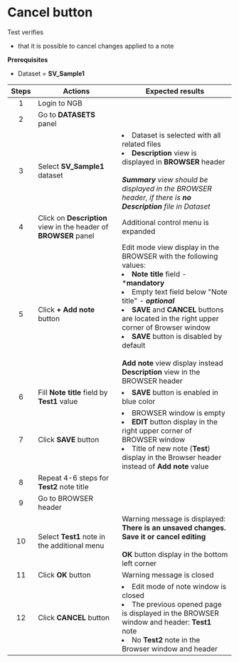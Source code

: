 # Cancel button

 Test verifies
-  that it is possible to cancel changes applied to a note 

**Prerequisites**

- Dataset = **SV_Sample1**

| Steps | Actions| Expected results|                                                                                                                                                                                                                                                                                                                                                                                                                                                                                
| :-----: | ---- | ---- |
|   1   | Login to NGB||
|   2   | Go to **DATASETS** panel||
|   3   | Select **SV_Sample1** dataset| <li> Dataset is selected with all related files <li>**Description** view is displayed in **BROWSER** header<br><br> ***Summary** view should be displayed in the BROWSER header, if there is **no Description** file in Dataset*|
|   4   | Click on **Description** view in the header of **BROWSER** panel | Additional control menu is expanded |                                                                     
|   5   | Click **+ Add note** button| Edit mode view display in the BROWSER with the following values: <br><li> **Note title** field - ***mandatory** <li> Empty text field below "Note title" - ***optional*** <li> **SAVE** and **CANCEL** buttons are located in the right upper corner of Browser window <li> **SAVE** button is disabled by default <br><br>**Add note** view display instead **Description** view in the BROWSER header |
|   6   | Fill **Note title** field by **Test1** value| <li> **SAVE** button is enabled in blue color|
|   7   | Click **SAVE** button| <li>BROWSER window is empty <li> **EDIT** button display in the right upper corner of BROWSER window <li>Title of new note (**Test**) display in the Browser header instead of **Add note** value|  
|   8   | Repeat 4-6 steps for **Test2** note title||
|   9   | Go to BROWSER header||
|  10   | Select **Test1** note in the additional menu|Warning message is displayed: <br> **There is an unsaved changes. Save it or cancel editing** <br><br>**OK** button display in the bottom left corner|
|  11   | Click **OK** button| Warning message is closed|
|  12   | Click **CANCEL** button| <li> Edit mode of note window is closed <li>The previous opened page is displayed in the BROWSER window and header: **Test1** note <li> No **Test2** note in the Browser window and header|